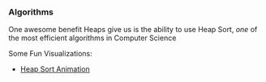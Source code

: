 ### Algorithms

One awesome benefit Heaps give us is the ability to use Heap Sort, _one_ of the most efficient algorithms in Computer Science

Some Fun Visualizations:

* [Heap Sort Animation](https://www.toptal.com/developers/sorting-algorithms/heap-sort)
